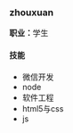 <h3>zhouxuan</h3>

<strong>职业：</strong>学生

<h4>技能</h4>
<ul>
<li>微信开发</li>
<li>node</li>
<li>软件工程</li>
<li>html5与css</li>
<li>js</li>
</ul>
